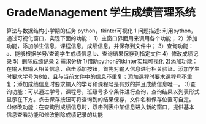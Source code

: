 # GradeManagement 学生成绩管理系统
算法与数据结构小学期的任务
python，tkinter可视化
1 问题描述: 
利用python，通过可视化窗口，实现下面的功能：
1）主窗口界面用来调用各个功能；
2）添加功能，添加学生信息，课程信息，成绩信息，并保存到文件中；
3）查询功能：a、能够根据学号/查询学生成绩信息
             b、查询结果保存到指定文件
4）修改成绩记录
5）删除成绩记录
2 需求分析
1)借助python的tkinter实现可视化
2)添加功能：在输入框输入相关信息，点击添加按钮，首先对输入信息进行相关验证。添加学生时要求学号为8位，且与当前文件中的信息不重复；添加课程时要求课程号不重复；添加成绩信息时要求输入的学号和课程号是有效的并且成绩信息唯一。
3)查询功能：可以通过学号，课程号，班级号多个条件进行查询，查询结果以列表形式显示在下方。点击保存按钮可将查询到的结果保存，文件名和保存位置可自定。
4)修改功能：在查询到成绩信息时，双击列表中某信息进入新的窗口，提供基本信息查看功能和修改删除成绩记录的功能
